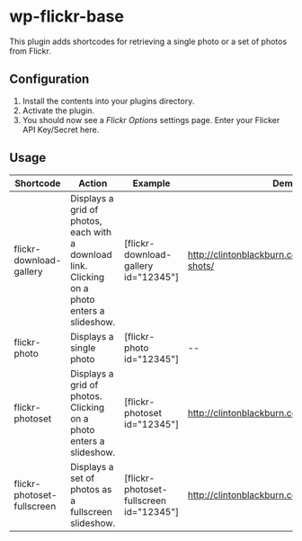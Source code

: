 wp-flickr-base
==========

This plugin adds shortcodes for retrieving a single photo or a set of photos from Flickr.

Configuration
-----

1. Install the contents into your plugins directory.
2. Activate the plugin.
3. You should now see a *Flickr Options* settings page.  Enter your Flicker API Key/Secret here.


Usage
-----

Shortcode     | Action        | Example    | Demo
------------- | ------------- | ---------- | ------
flickr-download-gallery  | Displays a grid of photos, each with a download link. Clicking on a photo enters a slideshow. | [flickr-download-gallery id="12345"] | http://clintonblackburn.com/clients/joemmys-shots/
flickr-photo  | Displays a single photo | [flickr-photo id="12345"] | --
flickr-photoset | Displays a grid of photos. Clicking on a photo enters a slideshow. | [flickr-photoset id="12345"] |  http://clintonblackburn.com/san-francisco/
flickr-photoset-fullscreen | Displays a set of photos as a fullscreen slideshow. | [flickr-photoset-fullscreen id="12345"] | http://clintonblackburn.com/
